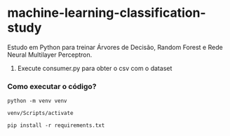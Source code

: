 # machine-learning-classification-study
Estudo em Python para treinar Árvores de Decisão, Random Forest e Rede Neural Multilayer Perceptron.

1. Execute consumer.py para obter o csv com o dataset

### Como executar o código?
```
python -m venv venv

venv/Scripts/activate

pip install -r requirements.txt
```